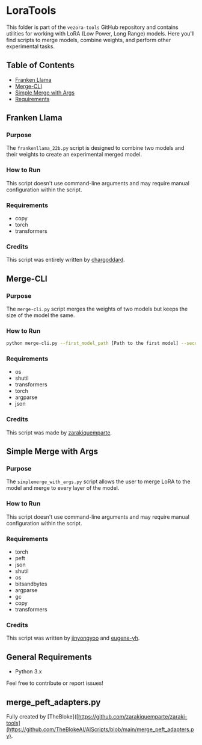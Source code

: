 
# LoraTools

This folder is part of the `vezora-tools` GitHub repository and contains utilities for working with LoRA (Low Power, Long Range) models. Here you'll find scripts to merge models, combine weights, and perform other experimental tasks.

## Table of Contents

- [Franken Llama](#franken-llama)
- [Merge-CLI](#merge-cli)
- [Simple Merge with Args](#simple-merge-with-args)
- [Requirements](#requirements)

## Franken Llama

### Purpose

The `frankenllama_22b.py` script is designed to combine two models and their weights to create an experimental merged model.

### How to Run

This script doesn't use command-line arguments and may require manual configuration within the script.

### Requirements

- copy
- torch
- transformers

### Credits

This script was entirely written by [chargoddard](https://huggingface.co/chargoddard).

## Merge-CLI

### Purpose

The `merge-cli.py` script merges the weights of two models but keeps the size of the model the same.

### How to Run

```bash
python merge-cli.py --first_model_path [Path to the first model] --second_model_path [Path to the second model] --merged_model_path [Path to save the merged model] --merge_ratios [Merge ratios]
```

### Requirements

- os
- shutil
- transformers
- torch
- argparse
- json

### Credits

This script was made by [zarakiquemparte](https://github.com/zarakiquemparte/zaraki-tools).

## Simple Merge with Args

### Purpose

The `simplemerge_with_args.py` script allows the user to merge LoRA to the model and merge to every layer of the model.

### How to Run

This script doesn't use command-line arguments and may require manual configuration within the script.

### Requirements

- torch
- peft
- json
- shutil
- os
- bitsandbytes
- argparse
- gc
- copy
- transformers

### Credits

This script was written by [jinyongyoo](https://github.com/jinyongyoo) and [eugene-yh](https://gist.github.com/eugene-yh).

## General Requirements

- Python 3.x

Feel free to contribute or report issues!


## merge_peft_adapters.py

Fully created by [TheBloke]([https://github.com/zarakiquemparte/zaraki-tools](https://github.com/TheBlokeAI/AIScripts/blob/main/merge_peft_adapters.py).
